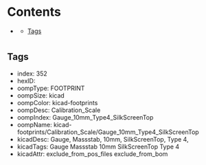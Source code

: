 



Contents
========

* [](#)
	* [Tags](#tags)

# 

## Tags

- index: 352
- hexID: 
- oompType: FOOTPRINT
- oompSize: kicad
- oompColor: kicad-footprints
- oompDesc: Calibration_Scale
- oompIndex: Gauge_10mm_Type4_SilkScreenTop
- oompName: kicad-footprints/Calibration_Scale/Gauge_10mm_Type4_SilkScreenTop
- kicadDesc: Gauge, Massstab, 10mm, SilkScreenTop, Type 4,
- kicadTags: Gauge Massstab 10mm SilkScreenTop Type 4
- kicadAttr: exclude_from_pos_files exclude_from_bom
